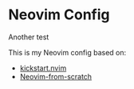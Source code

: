 # Neovim Config

Another test

This is my Neovim config based on:
- [kickstart.nvim](https://github.com/nvim-lua/kickstart.nvim)
- [Neovim-from-scratch](https://github.com/LunarVim/Neovim-from-scratch)
